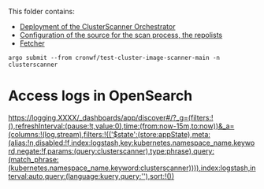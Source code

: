 This folder contains:

- [Deployment of the ClusterScanner Orchestrator](deployment-orchestrator.md)
- [Configuration of the source for the scan process, the repolists](repolist.md)
- [Fetcher](fetcher.md)  

```
argo submit --from cronwf/test-cluster-image-scanner-main -n clusterscanner
```

# Access logs in OpenSearch
https://logging.XXXX/_dashboards/app/discover#/?_g=(filters:!(),refreshInterval:(pause:!t,value:0),time:(from:now-15m,to:now))&_a=(columns:!(log,stream),filters:!(('$state':(store:appState),meta:(alias:!n,disabled:!f,index:logstash,key:kubernetes.namespace_name.keyword,negate:!f,params:(query:clusterscanner),type:phrase),query:(match_phrase:(kubernetes.namespace_name.keyword:clusterscanner)))),index:logstash,interval:auto,query:(language:kuery,query:''),sort:!())
